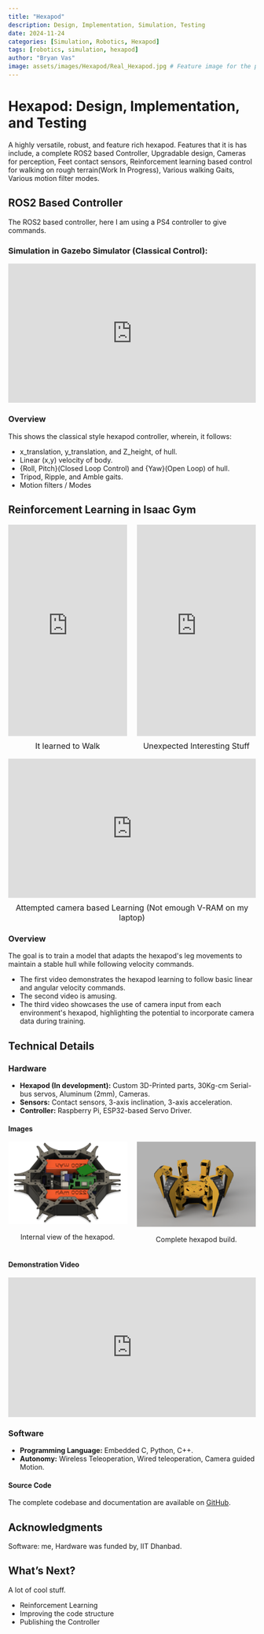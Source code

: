 ```yaml
---
title: "Hexapod"
description: Design, Implementation, Simulation, Testing
date: 2024-11-24
categories: [Simulation, Robotics, Hexapod]
tags: [robotics, simulation, hexapod]
author: "Bryan Vas"
image: assets/images/Hexapod/Real_Hexapod.jpg # Feature image for the post
---
```


# Hexapod: Design, Implementation, and Testing

A highly versatile, robust, and feature rich hexapod. 
Features that it is has include, a complete ROS2 based Controller, Upgradable design, Cameras for perception, Feet contact sensors, Reinforcement learning based control for walking on rough terrain(Work In Progress), Various walking Gaits, Various motion filter modes.

## ROS2 Based Controller

The ROS2 based controller, here I am using a PS4 controller to give commands.

### Simulation in Gazebo Simulator (Classical Control):

<div style="position: relative; width: 100%; padding-bottom: 56.25%; height: 0; overflow: hidden;">
  <iframe src="https://www.youtube.com/embed/OUmJqA5kmGM?si=adebjjhlsCn0wbzt&t=1" 
    frameborder="0" 
    allow="accelerometer; autoplay; clipboard-write; encrypted-media; gyroscope; picture-in-picture" 
    allowfullscreen 
    style="position: absolute; top: 0; left: 0; width: 100%; height: 100%;"></iframe>
</div>

### Overview

This shows the classical style hexapod controller, wherein, it follows:
- x_translation, y_translation, and Z_height, of hull.
- Linear (x,y) velocity of body.
- {Roll, Pitch}(Closed Loop Control) and {Yaw}(Open Loop) of hull. 
- Tripod, Ripple, and Amble gaits.
- Motion filters / Modes

## Reinforcement Learning in Isaac Gym

<div style="display: flex; justify-content: space-between; gap: 10px; flex-wrap: wrap;">
  <!-- First YouTube Short Video + Text -->
  <div style="flex: 1; max-width: 48%; text-align: center;">
    <div style="position: relative; padding-bottom: 177.78%; height: 0; overflow: hidden;">
      <iframe src="https://www.youtube.com/embed/-GyyXanEjBE?playsinline=1&mute=1" 
        frameborder="0" 
        allow="accelerometer; autoplay; clipboard-write; encrypted-media; gyroscope; picture-in-picture" 
        allowfullscreen 
        style="position: absolute; top: 0; left: 0; width: 100%; height: 100%;"></iframe>
    </div>
    <p style="font-size: 16px; margin-top: 10px;">It learned to Walk</p>
  </div>

  <!-- Second YouTube Short Video + Text -->
  <div style="flex: 1; max-width: 48%; text-align: center;">
    <div style="position: relative; padding-bottom: 177.78%; height: 0; overflow: hidden;">
      <iframe src="https://www.youtube.com/embed/ujN2bUsZ3eY" 
        frameborder="0" 
        allow="accelerometer; autoplay; clipboard-write; encrypted-media; gyroscope; picture-in-picture" 
        allowfullscreen 
        style="position: absolute; top: 0; left: 0; width: 100%; height: 100%;"></iframe>
    </div>
    <p style="font-size: 16px; margin-top: 10px;">Unexpected Interesting Stuff</p>
  </div>
</div>

<div style="flex: 1; max-width: 100%; text-align: center;">
  <div style="position: relative; padding-bottom: 56.25%; height: 0; overflow: hidden;">
    <iframe src="https://www.youtube.com/embed/t7yD85Wf9wE" 
      frameborder="0" 
      allow="accelerometer; autoplay; clipboard-write; encrypted-media; gyroscope; picture-in-picture" 
      allowfullscreen 
      style="position: absolute; top: 0; left: 0; width: 100%; height: 100%;"></iframe>
  </div>
  <p style="font-size: 16px; margin-top: 10px;">Attempted camera based Learning (Not emough V-RAM on my laptop)</p>
</div>





### Overview

The goal is to train a model that adapts the hexapod's leg movements to maintain a stable hull while following velocity commands.

- The first video demonstrates the hexapod learning to follow basic linear and angular velocity commands.
- The second video is amusing.
- The third video showcases the use of camera input from each environment's hexapod, highlighting the potential to incorporate camera data during training.

## Technical Details

### Hardware
- **Hexapod (In development):** Custom 3D-Printed parts, 30Kg-cm Serial-bus servos, Aluminum (2mm), Cameras.
- **Sensors:** Contact sensors, 3-axis inclination, 3-axis acceleration.
- **Controller:** Raspberry Pi, ESP32-based Servo Driver.

#### Images
<div style="display: flex; justify-content: space-between; gap: 10px; flex-wrap: wrap;">
  <div style="flex: 1; max-width: 48%;">
    <img src="assets/images/Hexapod/Screenshot 2024-12-07 063655.png" alt="Hexapod Internal View" style="width: 100%;">
    <p style="text-align: center;">Internal view of the hexapod.</p>
  </div>
  <div style="flex: 1; max-width: 48%;">
    <img src="assets/images/Hexapod/Hexapod_Cad_Yellow.png" alt="Hexapod Complete Build" style="width: 100%;">
    <p style="text-align: center;">Complete hexapod build.</p>
  </div>
</div>

#### Demonstration Video
<div style="position: relative; padding-bottom: 56.25%; height: 0; overflow: hidden;">
  <iframe src="https://www.youtube.com/embed/xo4gr_w0xCo?start=50&si=iLOpaS3n5sVbMw_e" 
    frameborder="0" 
    allow="accelerometer; autoplay; clipboard-write; encrypted-media; gyroscope; picture-in-picture" 
    allowfullscreen 
    style="position: absolute; top: 0; left: 0; width: 100%; height: 100%;"></iframe>
</div>


### Software
- **Programming Language:** Embedded C, Python, C++.
- **Autonomy:** Wireless Teleoperation, Wired teleoperation, Camera guided Motion.

#### Source Code

The complete codebase and documentation are available on [GitHub](https://github.com/bryanvas-cpu/Isaac_gym).

## Acknowledgments

Software: me, Hardware was funded by, IIT Dhanbad.

## What’s Next?

A lot of cool stuff.
- Reinforcement Learning
- Improving the code structure
- Publishing the Controller
